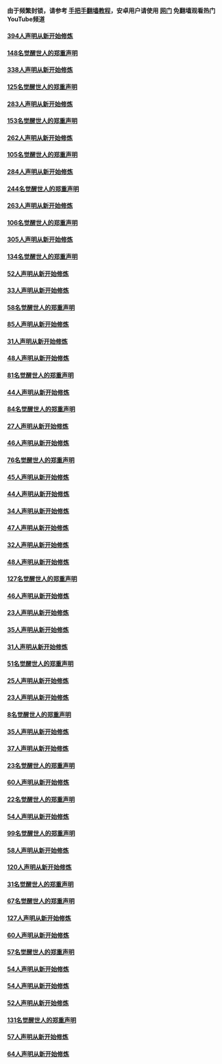 #### 由于频繁封锁，请参考 [手把手翻墙教程](https://github.com/gfw-breaker/guides/wiki/)，安卓用户请使用 [网门](https://github.com/gfw-breaker/nogfw/blob/master/dl.md?t=04282301) 免翻墙观看热门YouTube频道 

#### [394人声明从新开始修炼](../pages/91/423914.md?t=04282301) 

#### [148名觉醒世人的郑重声明](../pages/91/423913.md?t=04282301) 

#### [338人声明从新开始修炼](../pages/91/423540.md?t=04282301) 

#### [125名觉醒世人的郑重声明](../pages/91/423539.md?t=04282301) 

#### [283人声明从新开始修炼](../pages/91/423296.md?t=04282301) 

#### [153名觉醒世人的郑重声明](../pages/91/423295.md?t=04282301) 

#### [262人声明从新开始修炼](../pages/91/423004.md?t=04282301) 

#### [105名觉醒世人的郑重声明](../pages/91/423003.md?t=04282301) 

#### [284人声明从新开始修炼](../pages/91/422707.md?t=04282301) 

#### [244名觉醒世人的郑重声明](../pages/91/422706.md?t=04282301) 

#### [263人声明从新开始修炼](../pages/91/422553.md?t=04282301) 

#### [106名觉醒世人的郑重声明](../pages/91/422552.md?t=04282301) 

#### [305人声明从新开始修炼](../pages/91/422153.md?t=04282301) 

#### [134名觉醒世人的郑重声明](../pages/91/422152.md?t=04282301) 

#### [52人声明从新开始修炼](../pages/91/421846.md?t=04282301) 

#### [33人声明从新开始修炼](../pages/91/421804.md?t=04282301) 

#### [58名觉醒世人的郑重声明](../pages/91/421845.md?t=04282301) 

#### [85人声明从新开始修炼](../pages/91/421769.md?t=04282301) 

#### [31人声明从新开始修炼](../pages/91/421763.md?t=04282301) 

#### [48人声明从新开始修炼](../pages/91/421605.md?t=04282301) 

#### [81名觉醒世人的郑重声明](../pages/91/421656.md?t=04282301) 

#### [44人声明从新开始修炼](../pages/91/421544.md?t=04282301) 

#### [84名觉醒世人的郑重声明](../pages/91/421543.md?t=04282301) 

#### [27人声明从新开始修炼](../pages/91/421465.md?t=04282301) 

#### [46人声明从新开始修炼](../pages/91/421454.md?t=04282301) 

#### [76名觉醒世人的郑重声明](../pages/91/421453.md?t=04282301) 

#### [45人声明从新开始修炼](../pages/91/421452.md?t=04282301) 

#### [44人声明从新开始修炼](../pages/91/421422.md?t=04282301) 

#### [34人声明从新开始修炼](../pages/91/421322.md?t=04282301) 

#### [47人声明从新开始修炼](../pages/91/421264.md?t=04282301) 

#### [32人声明从新开始修炼](../pages/91/421225.md?t=04282301) 

#### [48人声明从新开始修炼](../pages/91/421202.md?t=04282301) 

#### [127名觉醒世人的郑重声明](../pages/91/421224.md?t=04282301) 

#### [46人声明从新开始修炼](../pages/91/421203.md?t=04282301) 

#### [23人声明从新开始修炼](../pages/91/421138.md?t=04282301) 

#### [35人声明从新开始修炼](../pages/91/421122.md?t=04282301) 

#### [31人声明从新开始修炼](../pages/91/421081.md?t=04282301) 

#### [51名觉醒世人的郑重声明](../pages/91/421080.md?t=04282301) 

#### [25人声明从新开始修炼](../pages/91/421020.md?t=04282301) 

#### [23人声明从新开始修炼](../pages/91/420884.md?t=04282301) 

#### [8名觉醒世人的郑重声明](../pages/91/420883.md?t=04282301) 

#### [35人声明从新开始修炼](../pages/91/420809.md?t=04282301) 

#### [37人声明从新开始修炼](../pages/91/420766.md?t=04282301) 

#### [23名觉醒世人的郑重声明](../pages/91/420765.md?t=04282301) 

#### [60人声明从新开始修炼](../pages/91/420727.md?t=04282301) 

#### [22名觉醒世人的郑重声明](../pages/91/420726.md?t=04282301) 

#### [54人声明从新开始修炼](../pages/91/420529.md?t=04282301) 

#### [99名觉醒世人的郑重声明](../pages/91/420528.md?t=04282301) 

#### [58人声明从新开始修炼](../pages/91/420198.md?t=04282301) 

#### [120人声明从新开始修炼](../pages/91/420141.md?t=04282301) 

#### [31名觉醒世人的郑重声明](../pages/91/420197.md?t=04282301) 

#### [67名觉醒世人的郑重声明](../pages/91/420140.md?t=04282301) 

#### [127人声明从新开始修炼](../pages/91/420082.md?t=04282301) 

#### [60人声明从新开始修炼](../pages/91/420081.md?t=04282301) 

#### [57名觉醒世人的郑重声明](../pages/91/420080.md?t=04282301) 

#### [54人声明从新开始修炼](../pages/91/419533.md?t=04282301) 

#### [54人声明从新开始修炼](../pages/91/419532.md?t=04282301) 

#### [52人声明从新开始修炼](../pages/91/419531.md?t=04282301) 

#### [131名觉醒世人的郑重声明](../pages/91/419530.md?t=04282301) 

#### [57人声明从新开始修炼](../pages/91/419430.md?t=04282301) 

#### [64人声明从新开始修炼](../pages/91/419429.md?t=04282301) 

